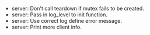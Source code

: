 - server: Don't call teardown if mutex fails to be created.
- server: Pass in log_level to init function.
- server: Use correct log define error message.
- server: Print more client info.
